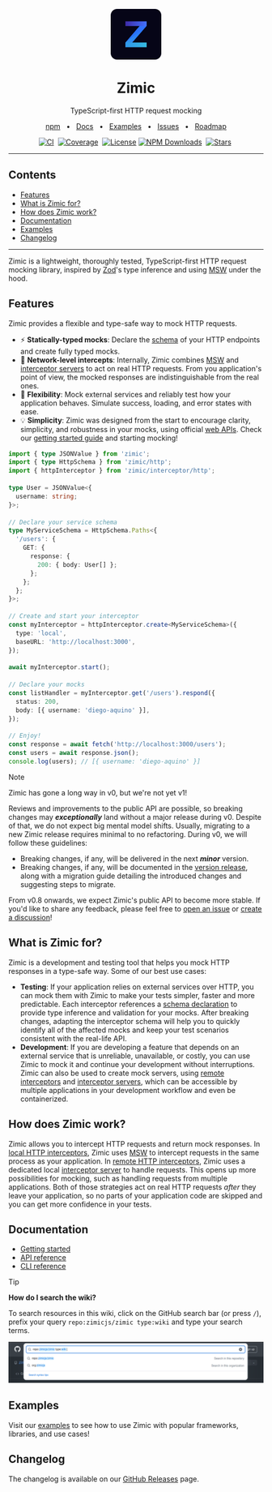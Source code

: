 <p align="center">
  <img src="../zimic.png" align="center" width="100px" height="100px">
</p>

<h1 align="center">
  Zimic
</h1>

<p align="center">
  TypeScript-first HTTP request mocking
</p>

<p align="center">
  <a href="https://www.npmjs.com/package/zimic">npm</a>
  <span>&nbsp;&nbsp;•&nbsp;&nbsp;</span>
  <a href="https://github.com/zimicjs/zimic/wiki">Docs</a>
  <span>&nbsp;&nbsp;•&nbsp;&nbsp;</span>
  <a href="#examples">Examples</a>
  <span>&nbsp;&nbsp;•&nbsp;&nbsp;</span>
  <a href="https://github.com/zimicjs/zimic/issues">Issues</a>
  <span>&nbsp;&nbsp;•&nbsp;&nbsp;</span>
  <a href="https://github.com/orgs/zimicjs/projects/1/views/5">Roadmap</a>
</p>

<div align="center">

[![CI](https://github.com/zimicjs/zimic/actions/workflows/ci.yaml/badge.svg?branch=canary)](https://github.com/zimicjs/zimic/actions/workflows/ci.yaml)&nbsp;
[![Coverage](https://img.shields.io/badge/Coverage-100%25-31C654?labelColor=353C43)](https://github.com/zimicjs/zimic/actions)&nbsp;
[![License](https://img.shields.io/github/license/zimicjs/zimic?color=0E69BE&label=License&labelColor=353C43)](https://github.com/zimicjs/zimic/blob/canary/LICENSE.md)
[![NPM Downloads](https://img.shields.io/npm/dm/zimic?style=flat&logo=npm&color=0E69BE&label=Downloads&labelColor=353C43)](https://www.npmjs.com/package/zimic)&nbsp;
[![Stars](https://img.shields.io/github/stars/zimicjs/zimic)](https://github.com/zimicjs/zimic)&nbsp;

</div>

---

## Contents <!-- omit from toc -->

- [Features](#features)
- [What is Zimic for?](#what-is-zimic-for)
- [How does Zimic work?](#how-does-zimic-work)
- [Documentation](#documentation)
- [Examples](#examples)
- [Changelog](#changelog)

---

Zimic is a lightweight, thoroughly tested, TypeScript-first HTTP request mocking library, inspired by
[Zod](https://github.com/colinhacks/zod)'s type inference and using [MSW](https://github.com/mswjs/msw) under the hood.

## Features

Zimic provides a flexible and type-safe way to mock HTTP requests.

- :zap: **Statically-typed mocks**: Declare the
  [schema](https://github.com/zimicjs/zimic/wiki/API-reference:-Declaring-HTTP-service-schemas) of your HTTP endpoints
  and create fully typed mocks.
- :link: **Network-level intercepts**: Internally, Zimic combines [MSW](https://github.com/mswjs/msw) and
  [interceptor servers](https://github.com/zimicjs/zimic/wiki/CLI:-%60zimic-server%60#zimic-server) to act on real HTTP
  requests. From you application's point of view, the mocked responses are indistinguishable from the real ones.
- :wrench: **Flexibility**: Mock external services and reliably test how your application behaves. Simulate success,
  loading, and error states with ease.
- :bulb: **Simplicity**: Zimic was designed from the start to encourage clarity, simplicity, and robustness in your
  mocks, using official [web APIs](https://developer.mozilla.org/docs/Web/API). Check our
  [getting started guide](https://github.com/zimicjs/zimic/wiki/Getting-Started) and starting mocking!

```ts
import { type JSONValue } from 'zimic';
import { type HttpSchema } from 'zimic/http';
import { httpInterceptor } from 'zimic/interceptor/http';

type User = JSONValue<{
  username: string;
}>;

// Declare your service schema
type MyServiceSchema = HttpSchema.Paths<{
  '/users': {
    GET: {
      response: {
        200: { body: User[] };
      };
    };
  };
}>;

// Create and start your interceptor
const myInterceptor = httpInterceptor.create<MyServiceSchema>({
  type: 'local',
  baseURL: 'http://localhost:3000',
});

await myInterceptor.start();

// Declare your mocks
const listHandler = myInterceptor.get('/users').respond({
  status: 200,
  body: [{ username: 'diego-aquino' }],
});

// Enjoy!
const response = await fetch('http://localhost:3000/users');
const users = await response.json();
console.log(users); // [{ username: 'diego-aquino' }]
```

> [!NOTE]
>
> Zimic has gone a long way in v0, but we're not yet v1!
>
> Reviews and improvements to the public API are possible, so breaking changes may **_exceptionally_** land without a
> major release during v0. Despite of that, we do not expect big mental model shifts. Usually, migrating to a new Zimic
> release requires minimal to no refactoring. During v0, we will follow these guidelines:
>
> - Breaking changes, if any, will be delivered in the next **_minor_** version.
> - Breaking changes, if any, will be documented in the [version release](https://github.com/zimicjs/zimic/releases),
>   along with a migration guide detailing the introduced changes and suggesting steps to migrate.
>
> From v0.8 onwards, we expect Zimic's public API to become more stable. If you'd like to share any feedback, please
> feel free to [open an issue](https://github.com/zimicjs/zimic/issues/new) or
> [create a discussion](https://github.com/zimicjs/zimic/discussions/new/choose)!

## What is Zimic for?

Zimic is a development and testing tool that helps you mock HTTP responses in a type-safe way. Some of our best use
cases:

- **Testing**: If your application relies on external services over HTTP, you can mock them with Zimic to make your
  tests simpler, faster and more predictable. Each interceptor references a
  [schema declaration](https://github.com/zimicjs/zimic/wiki/API-reference:-`zimic`-http-schemas) to provide type
  inference and validation for your mocks. After breaking changes, adapting the interceptor schema will help you to
  quickly identify all of the affected mocks and keep your test scenarios consistent with the real-life API.
- **Development**: If you are developing a feature that depends on an external service that is unreliable, unavailable,
  or costly, you can use Zimic to mock it and continue your development without interruptions. Zimic can also be used to
  create mock servers, using
  [remote interceptors](https://github.com/zimicjs/zimic/wiki/Getting-Started#remote-http-interceptors) and
  [interceptor servers](https://github.com/zimicjs/zimic/wiki/CLI:-`zimic-server`#zimic-server), which can be accessible
  by multiple applications in your development workflow and even be containerized.

## How does Zimic work?

Zimic allows you to intercept HTTP requests and return mock responses. In
[local HTTP interceptors](https://github.com/zimicjs/zimic/wiki/Getting-Started#local-http-interceptors), Zimic uses
[MSW](https://github.com/mswjs/msw) to intercept requests in the same process as your application. In
[remote HTTP interceptors](https://github.com/zimicjs/zimic/wiki/Getting-Started#remote-http-interceptors), Zimic uses a
dedicated local [interceptor server](https://github.com/zimicjs/zimic/wiki/CLI:-`zimic-server`#zimic-server) to handle
requests. This opens up more possibilities for mocking, such as handling requests from multiple applications. Both of
those strategies act on real HTTP requests _after_ they leave your application, so no parts of your application code are
skipped and you can get more confidence in your tests.

## Documentation

- [Getting started](https://github.com/zimicjs/zimic/wiki/Getting-Started)
- [API reference](https://github.com/zimicjs/zimic/wiki/API-reference:-`zimic`)
- [CLI reference](https://github.com/zimicjs/zimic/wiki/CLI:-`zimic`)

> [!TIP]
>
> **How do I search the wiki?**
>
> To search resources in this wiki, click on the GitHub search bar (or press `/`), prefix your query
> `repo:zimicjs/zimic type:wiki` and type your search terms.
>
> ![GitHub search bar on the repository header](./Home-Wiki-Search.png)

## Examples

Visit our [examples](../../examples/README.md) to see how to use Zimic with popular frameworks, libraries, and use
cases!

## Changelog

The changelog is available on our [GitHub Releases](https://github.com/zimicjs/zimic/releases) page.
